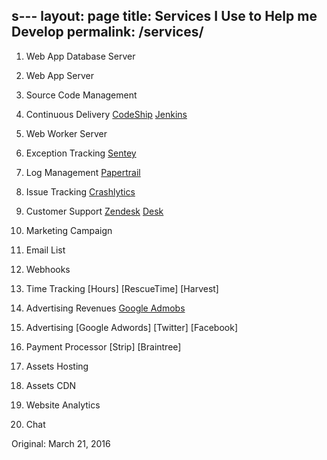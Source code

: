 s---
layout: page
title: Services I Use to Help me Develop
permalink: /services/
---

1. Web App Database Server
2. Web App Server
3. Source Code Management
2. Continuous Delivery
[CodeShip]()
[Jenkins]()
5. Web Worker Server

3. Exception Tracking
[Sentey](https://getsentry.com/)
4. Log Management
[Papertrail](https://papertrailapp.com/L)
4. Issue Tracking
[Crashlytics]()
2. Customer Support
[Zendesk]()
[Desk]()

3. Marketing Campaign

4. Email List
5. Webhooks
6. Time Tracking
[Hours]
[RescueTime]
[Harvest]

5. Advertising Revenues
[Google Admobs]()

6. Advertising 
[Google Adwords]
[Twitter]
[Facebook]

7. Payment Processor
[Strip]
[Braintree]

8. Assets Hosting
9. Assets CDN
10. Website Analytics
11. Chat




Original: March 21, 2016